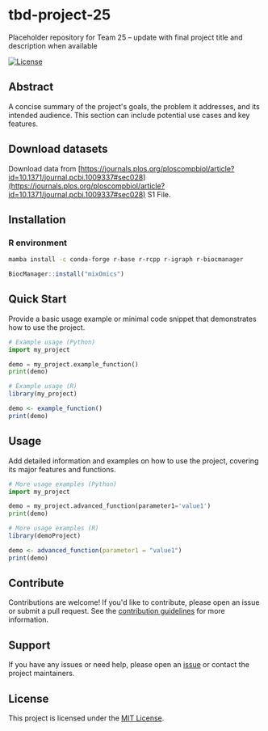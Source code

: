 # tbd-project-25

Placeholder repository for Team 25 – update with final project title and description when available

[![License](https://img.shields.io/badge/license-MIT-blue.svg)](LICENSE)

## Abstract

A concise summary of the project's goals, the problem it addresses, and its intended audience. This section can include potential use cases and key features.

## Download datasets
Download data from [https://journals.plos.org/ploscompbiol/article?id=10.1371/journal.pcbi.1009337#sec028](https://journals.plos.org/ploscompbiol/article?id=10.1371/journal.pcbi.1009337#sec028) S1 File.

## Installation

### R environment
```bash
mamba install -c conda-forge r-base r-rcpp r-igraph r-biocmanager
```

```R
BiocManager::install("mixOmics")
```

## Quick Start

Provide a basic usage example or minimal code snippet that demonstrates how to use the project.

```python
# Example usage (Python)
import my_project

demo = my_project.example_function()
print(demo)
```
```r
# Example usage (R)
library(my_project)

demo <- example_function()
print(demo)
```

## Usage

Add detailed information and examples on how to use the project, covering its major features and functions.

```python
# More usage examples (Python)
import my_project

demo = my_project.advanced_function(parameter1='value1')
print(demo)
```
```r
# More usage examples (R)
library(demoProject)

demo <- advanced_function(parameter1 = "value1")
print(demo)
```

## Contribute

Contributions are welcome! If you'd like to contribute, please open an issue or submit a pull request. See the [contribution guidelines](CONTRIBUTING.md) for more information.

## Support

If you have any issues or need help, please open an [issue](https://github.com/hackbio-ca/demo-project/issues) or contact the project maintainers.

## License

This project is licensed under the [MIT License](LICENSE).
